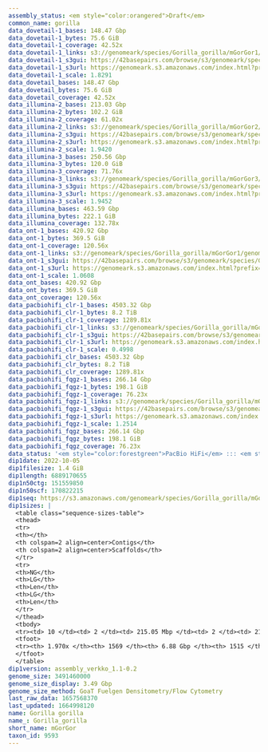 ```yaml
---
assembly_status: <em style="color:orangered">Draft</em>
common_name: gorilla
data_dovetail-1_bases: 148.47 Gbp
data_dovetail-1_bytes: 75.6 GiB
data_dovetail-1_coverage: 42.52x
data_dovetail-1_links: s3://genomeark/species/Gorilla_gorilla/mGorGor1/genomic_data/dovetail/<br>
data_dovetail-1_s3gui: https://42basepairs.com/browse/s3/genomeark/species/Gorilla_gorilla/mGorGor1/genomic_data/dovetail/
data_dovetail-1_s3url: https://genomeark.s3.amazonaws.com/index.html?prefix=species/Gorilla_gorilla/mGorGor1/genomic_data/dovetail/
data_dovetail-1_scale: 1.8291
data_dovetail_bases: 148.47 Gbp
data_dovetail_bytes: 75.6 GiB
data_dovetail_coverage: 42.52x
data_illumina-2_bases: 213.03 Gbp
data_illumina-2_bytes: 102.2 GiB
data_illumina-2_coverage: 61.02x
data_illumina-2_links: s3://genomeark/species/Gorilla_gorilla/mGorGor2/genomic_data/illumina/<br>
data_illumina-2_s3gui: https://42basepairs.com/browse/s3/genomeark/species/Gorilla_gorilla/mGorGor2/genomic_data/illumina/
data_illumina-2_s3url: https://genomeark.s3.amazonaws.com/index.html?prefix=species/Gorilla_gorilla/mGorGor2/genomic_data/illumina/
data_illumina-2_scale: 1.9420
data_illumina-3_bases: 250.56 Gbp
data_illumina-3_bytes: 120.0 GiB
data_illumina-3_coverage: 71.76x
data_illumina-3_links: s3://genomeark/species/Gorilla_gorilla/mGorGor3/genomic_data/illumina/<br>
data_illumina-3_s3gui: https://42basepairs.com/browse/s3/genomeark/species/Gorilla_gorilla/mGorGor3/genomic_data/illumina/
data_illumina-3_s3url: https://genomeark.s3.amazonaws.com/index.html?prefix=species/Gorilla_gorilla/mGorGor3/genomic_data/illumina/
data_illumina-3_scale: 1.9452
data_illumina_bases: 463.59 Gbp
data_illumina_bytes: 222.1 GiB
data_illumina_coverage: 132.78x
data_ont-1_bases: 420.92 Gbp
data_ont-1_bytes: 369.5 GiB
data_ont-1_coverage: 120.56x
data_ont-1_links: s3://genomeark/species/Gorilla_gorilla/mGorGor1/genomic_data/ont/<br>
data_ont-1_s3gui: https://42basepairs.com/browse/s3/genomeark/species/Gorilla_gorilla/mGorGor1/genomic_data/ont/
data_ont-1_s3url: https://genomeark.s3.amazonaws.com/index.html?prefix=species/Gorilla_gorilla/mGorGor1/genomic_data/ont/
data_ont-1_scale: 1.0608
data_ont_bases: 420.92 Gbp
data_ont_bytes: 369.5 GiB
data_ont_coverage: 120.56x
data_pacbiohifi_clr-1_bases: 4503.32 Gbp
data_pacbiohifi_clr-1_bytes: 8.2 TiB
data_pacbiohifi_clr-1_coverage: 1289.81x
data_pacbiohifi_clr-1_links: s3://genomeark/species/Gorilla_gorilla/mGorGor1/genomic_data/pacbio_hifi/<br>
data_pacbiohifi_clr-1_s3gui: https://42basepairs.com/browse/s3/genomeark/species/Gorilla_gorilla/mGorGor1/genomic_data/pacbio_hifi/
data_pacbiohifi_clr-1_s3url: https://genomeark.s3.amazonaws.com/index.html?prefix=species/Gorilla_gorilla/mGorGor1/genomic_data/pacbio_hifi/
data_pacbiohifi_clr-1_scale: 0.4998
data_pacbiohifi_clr_bases: 4503.32 Gbp
data_pacbiohifi_clr_bytes: 8.2 TiB
data_pacbiohifi_clr_coverage: 1289.81x
data_pacbiohifi_fqgz-1_bases: 266.14 Gbp
data_pacbiohifi_fqgz-1_bytes: 198.1 GiB
data_pacbiohifi_fqgz-1_coverage: 76.23x
data_pacbiohifi_fqgz-1_links: s3://genomeark/species/Gorilla_gorilla/mGorGor1/genomic_data/pacbio_hifi/<br>
data_pacbiohifi_fqgz-1_s3gui: https://42basepairs.com/browse/s3/genomeark/species/Gorilla_gorilla/mGorGor1/genomic_data/pacbio_hifi/
data_pacbiohifi_fqgz-1_s3url: https://genomeark.s3.amazonaws.com/index.html?prefix=species/Gorilla_gorilla/mGorGor1/genomic_data/pacbio_hifi/
data_pacbiohifi_fqgz-1_scale: 1.2514
data_pacbiohifi_fqgz_bases: 266.14 Gbp
data_pacbiohifi_fqgz_bytes: 198.1 GiB
data_pacbiohifi_fqgz_coverage: 76.23x
data_status: '<em style="color:forestgreen">PacBio HiFi</em> ::: <em style="color:forestgreen">ONT Simplex</em> ::: <em style="color:forestgreen">Dovetail</em> ::: <em style="color:forestgreen">Illumina</em>'
dip1date: 2022-10-05
dip1filesize: 1.4 GiB
dip1length: 6889170655
dip1n50ctg: 151559850
dip1n50scf: 170822215
dip1seq: https://s3.amazonaws.com/genomeark/species/Gorilla_gorilla/mGorGor1/assembly_verkko_1.1-0.2/mGorGor1.dip.20221005.fasta.gz
dip1sizes: |
  <table class="sequence-sizes-table">
  <thead>
  <tr>
  <th></th>
  <th colspan=2 align=center>Contigs</th>
  <th colspan=2 align=center>Scaffolds</th>
  </tr>
  <tr>
  <th>NG</th>
  <th>LG</th>
  <th>Len</th>
  <th>LG</th>
  <th>Len</th>
  </tr>
  </thead>
  <tbody>
  <tr><td> 10 </td><td> 2 </td><td> 215.05 Mbp </td><td> 2 </td><td> 215.25 Mbp </td></tr>  <tr><td> 20 </td><td> 4 </td><td> 192.69 Mbp </td><td> 4 </td><td> 194.78 Mbp </td></tr>  <tr><td> 30 </td><td> 6 </td><td> 174.76 Mbp </td><td> 5 </td><td> 193.76 Mbp </td></tr>  <tr><td> 40 </td><td> 8 </td><td> 158.55 Mbp </td><td> 7 </td><td> 176.51 Mbp </td></tr>  <tr style="background-color:#cccccc;"><td> 50 </td><td> 10 </td><td style="background-color:#88ff88;"> 151.56 Mbp </td><td> 9 </td><td style="background-color:#88ff88;"> 170.82 Mbp </td></tr>  <tr><td> 60 </td><td> 12 </td><td> 148.88 Mbp </td><td> 12 </td><td> 158.55 Mbp </td></tr>  <tr><td> 70 </td><td> 15 </td><td> 136.70 Mbp </td><td> 14 </td><td> 151.56 Mbp </td></tr>  <tr><td> 80 </td><td> 18 </td><td> 133.51 Mbp </td><td> 16 </td><td> 148.88 Mbp </td></tr>  <tr><td> 90 </td><td> 20 </td><td> 126.01 Mbp </td><td> 18 </td><td> 144.05 Mbp </td></tr>  <tr><td> 100 </td><td> 23 </td><td> 120.48 Mbp </td><td> 21 </td><td> 133.79 Mbp </td></tr>  </tbody>
  <tfoot>
  <tr><th> 1.970x </th><th> 1569 </th><th> 6.88 Gbp </th><th> 1515 </th><th> 6.89 Gbp </th></tr>
  </tfoot>
  </table>
dip1version: assembly_verkko_1.1-0.2
genome_size: 3491460000
genome_size_display: 3.49 Gbp
genome_size_method: GoaT Fuelgen Densitometry/Flow Cytometry
last_raw_data: 1657568370
last_updated: 1664998120
name: Gorilla gorilla
name_: Gorilla_gorilla
short_name: mGorGor
taxon_id: 9593
---
```

